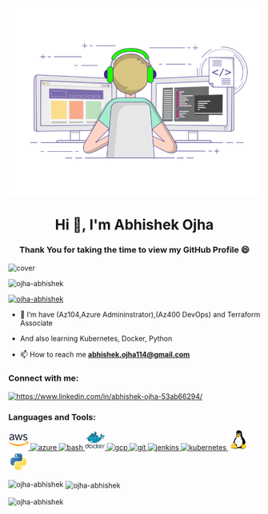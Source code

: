 ![logo](https://github.com/Ojha-abhishek/Ojha-abhishek/blob/main/git.gif)
<h1 align="center">Hi 👋, I'm Abhishek Ojha</h1>
<h3 align="center">Thank You for taking the time to view my GitHub Profile 😄</h3>

<img align="center" alt="cover" width="100%" height = "250px" src="https://www.google.com/url?sa=i&url=https%3A%2F%2Fgithub.com%2Frudrabarad%2FGifs&psig=AOvVaw1dY9fzOCbCT3sQd4wwmwAF&ust=1713799909843000&source=images&cd=vfe&opi=89978449&ved=0CBEQjRxqFwoTCKjq7bXQ04UDFQAAAAAdAAAAABAE">
</div>

<p align="left"> <img src="https://komarev.com/ghpvc/?username=ojha-abhishek&label=Profile%20views&color=0e75b6&style=flat" alt="ojha-abhishek" /> </p>

<p align="left"> <a href="https://github.com/ryo-ma/github-profile-trophy"><img src="https://github-profile-trophy.vercel.app/?username=ojha-abhishek" alt="ojha-abhishek" /></a> </p>

- 🌱 I’m have (Az104,Azure Admininstrator),(Az400 DevOps) and Terraform Associate
- And also learning Kubernetes, Docker, Python

- 📫 How to reach me **abhishek.ojha114@gmail.com**

<h3 align="left">Connect with me:</h3>
<p align="left">
<a href="https://linkedin.com/in/https://www.linkedin.com/in/abhishek-ojha-53ab66294/" target="blank"><img align="center" src="https://raw.githubusercontent.com/rahuldkjain/github-profile-readme-generator/master/src/images/icons/Social/linked-in-alt.svg" alt="https://www.linkedin.com/in/abhishek-ojha-53ab66294/" height="30" width="40" /></a>
</p>

<h3 align="left">Languages and Tools:</h3>
<p align="left"> <a href="https://aws.amazon.com" target="_blank" rel="noreferrer"> <img src="https://raw.githubusercontent.com/devicons/devicon/master/icons/amazonwebservices/amazonwebservices-original-wordmark.svg" alt="aws" width="40" height="40"/> </a> <a href="https://azure.microsoft.com/en-in/" target="_blank" rel="noreferrer"> <img src="https://www.vectorlogo.zone/logos/microsoft_azure/microsoft_azure-icon.svg" alt="azure" width="40" height="40"/> </a> <a href="https://www.gnu.org/software/bash/" target="_blank" rel="noreferrer"> <img src="https://www.vectorlogo.zone/logos/gnu_bash/gnu_bash-icon.svg" alt="bash" width="40" height="40"/> </a> <a href="https://www.docker.com/" target="_blank" rel="noreferrer"> <img src="https://raw.githubusercontent.com/devicons/devicon/master/icons/docker/docker-original-wordmark.svg" alt="docker" width="40" height="40"/> </a> <a href="https://cloud.google.com" target="_blank" rel="noreferrer"> <img src="https://www.vectorlogo.zone/logos/google_cloud/google_cloud-icon.svg" alt="gcp" width="40" height="40"/> </a> <a href="https://git-scm.com/" target="_blank" rel="noreferrer"> <img src="https://www.vectorlogo.zone/logos/git-scm/git-scm-icon.svg" alt="git" width="40" height="40"/> </a> <a href="https://www.jenkins.io" target="_blank" rel="noreferrer"> <img src="https://www.vectorlogo.zone/logos/jenkins/jenkins-icon.svg" alt="jenkins" width="40" height="40"/> </a> <a href="https://kubernetes.io" target="_blank" rel="noreferrer"> <img src="https://www.vectorlogo.zone/logos/kubernetes/kubernetes-icon.svg" alt="kubernetes" width="40" height="40"/> </a> <a href="https://www.linux.org/" target="_blank" rel="noreferrer"> <img src="https://raw.githubusercontent.com/devicons/devicon/master/icons/linux/linux-original.svg" alt="linux" width="40" height="40"/> </a> <a href="https://www.python.org" target="_blank" rel="noreferrer"> <img src="https://raw.githubusercontent.com/devicons/devicon/master/icons/python/python-original.svg" alt="python" width="40" height="40"/> </a> </p>

<p><img align="left" src="https://github-readme-stats.vercel.app/api/top-langs?username=ojha-abhishek&show_icons=true&locale=en&layout=compact" alt="ojha-abhishek" /></p>

<p>&nbsp;<img align="center" src="https://github-readme-stats.vercel.app/api?username=ojha-abhishek&show_icons=true&locale=en" alt="ojha-abhishek" /></p>

<p><img align="center" src="https://github-readme-streak-stats.herokuapp.com/?user=ojha-abhishek&" alt="ojha-abhishek" /></p>

